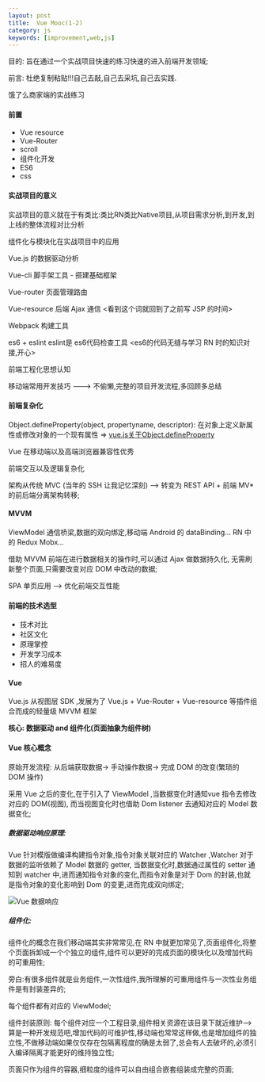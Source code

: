 ```yaml
---
layout: post
title:  Vue Mooc(1-2)
category: js
keywords: [improvement,web,js]
---
```


目的: 旨在通过一个实战项目快速的练习快速的进入前端开发领域;

前言: 杜绝复制粘贴!!!自己去敲,自己去采坑,自己去实践.

饿了么商家端的实战练习

#### 前置

* Vue resource  
* Vue-Router   
* scroll  
* 组件化开发  
* ES6    
* css

#### 实战项目的意义

实战项目的意义就在于有类比:类比RN类比Native项目,从项目需求分析,到开发,到上线的整体流程对比分析

组件化与模块化在实战项目中的应用

Vue.js 的数据驱动分析

Vue-cli 脚手架工具 - 搭建基础框架

Vue-router 页面管理路由   

Vue-resource 后端 Ajax 通信 <看到这个词就回到了之前写 JSP 的时间>  

Webpack 构建工具        

es6 + eslint eslint是 es6代码检查工具 <es6的代码无缝与学习 RN 时的知识对接,开心>  

前端工程化思想认知        

移动端常用开发技巧 --->  不偷懒,完整的项目开发流程,多回顾多总结   

#### 前端复杂化

Object.defineProperty(object, propertyname, descriptor): 在对象上定义新属性或修改对象的一个现有属性  => [vue.js关于Object.defineProperty](https://www.jianshu.com/p/07ba2b0c8fca)

Vue 在移动端以及高端浏览器兼容性优秀      

前端交互以及逻辑复杂化          

架构从传统 MVC (当年的 SSH 让我记忆深刻) --> 转变为 REST API + 前端 MV* 的前后端分离架构转移;

#### MVVM 

ViewModel 通信桥梁,数据的双向绑定,移动端 Android 的 dataBinding... RN 中的 Redux Mobx...  

借助 MVVM 前端在进行数据相关的操作时,可以通过 Ajax 做数据持久化, 无需刷新整个页面,只需要改变对应 DOM 中改动的数据;

SPA 单页应用 --> 优化前端交互性能

#### 前端的技术选型

* 技术对比         
* 社区文化          
* 原理掌控          
* 开发学习成本          
* 招人的难易度         

#### Vue

Vue.js 从视图层 SDK ,发展为了 Vue.js + Vue-Router + Vue-resource 等插件组合而成的轻量级 MVVM 框架   

**核心: 数据驱动 and  组件化(页面抽象为组件树)**       

#### Vue 核心概念

原始开发流程: 从后端获取数据-> 手动操作数据-> 完成 DOM 的改变(繁琐的 DOM 操作)

采用 Vue 之后的变化,在于引入了 ViewModel ,当数据变化时通知vue 指令去修改对应的 DOM(视图), 而当视图变化时也借助 Dom listener 去通知对应的 Model 数据变化;

##### 数据驱动响应原理: 

Vue 针对模版做编译构建指令对象,指令对象关联对应的 Watcher ,Watcher 对于数据的监听依赖了 Model 数据的 getter, 当数据变化时,数据通过属性的 setter 通知到 watcher 中,进而通知指令对象的变化,而指令对象是对于 Dom 的封装,也就是指令对象的变化影响到 Dom 的变更,进而完成双向绑定;

![Vue 数据响应](http://img.javaclee.com/20180424030233.png)

##### 组件化: 

组件化的概念在我们移动端其实非常常见,在 RN 中就更加常见了,页面组件化,将整个页面拆卸成一个个独立的组件,组件可以更好的完成页面的模块化以及增加代码的可重用性;

旁白:有很多组件就是业务组件,一次性组件,我所理解的可重用组件与一次性业务组件是有封装差异的;

每个组件都有对应的 ViewModel;

组件封装原则: 每个组件对应一个工程目录,组件相关资源在该目录下就近维护--> 算是一种开发规范吧,增加代码的可维护性,移动端也常常这样做,也是增加组件的独立性,不做移动端如果仅仅存在包隔离程度的确是太弱了,总会有人去破坏的,必须引入编译隔离才能更好的维持独立性;

页面只作为组件的容器,细粒度的组件可以自由组合嵌套组装成完整的页面;  









